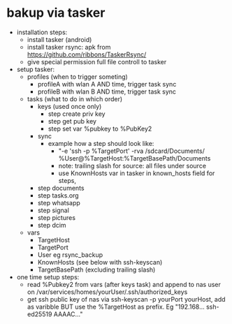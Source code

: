 # bakup via tasker

- installation steps:
  - install tasker (android)
  - install tasker rsync: apk from https://github.com/ribbons/TaskerRsync/
  - give special permission full file controll to tasker
- setup tasker:
  - profiles (when to trigger someting)
    - profileA with wlan A AND time, trigger task sync
    - profileB with wlan B AND time, trigger task sync
  - tasks (what to do in which order)
    - keys (used once only)
      - step create priv key 
      - step get pub key 
      - step set var %pubkey to %PubKey2
    - sync
      - example how a step should look like:
        - "-e 'ssh -p %TargetPort' -rva /sdcard/Documents/ %User@%TargetHost:%TargetBasePath/Documents
        - note: trailing slash for source: all files under source
        - use KnownHosts var in tasker in known_hosts field for steps, 
    - step documents
    - step tasks.org
    - step whatsapp
    - step signal
    - step pictures
    - step dcim
  - vars
    - TargetHost
    - TargetPort
    - User eg rsync_backup
    - KnownHosts (see below with ssh-keyscan)
    - TargetBasePath (excluding trailing slash)
- one time setup steps:
  - read %Pubkey2 from vars (after keys task) and append to nas user on /var/services/homes/yourUser/.ssh/authorized_keys
  - get ssh public key of nas via ssh-keyscan -p yourPort yourHost, add as varibble BUT use the %TargetHost as prefix. Eg "192.168... ssh-ed25519 AAAAC..."

